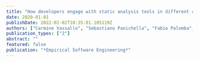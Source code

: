 ```yaml
---
title: "How developers engage with static analysis tools in different contexts"
date: 2020-01-01
publishDate: 2022-02-02T10:35:01.105119Z
authors: ["Carmine Vassallo", "Sebastiano Panichella", "Fabio Palomba", "Sebastian Proksch", "Harald C Gall", "Andy Zaidman"]
publication_types: ["2"]
abstract: ""
featured: false
publication: "*Empirical Software Engineering*"
---
```


